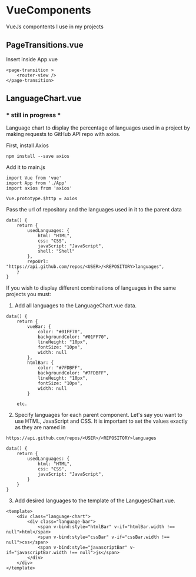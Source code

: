 # VueComponents
VueJs compontents I use in my projects

## PageTransitions.vue

Insert inside App.vue

```
<page-transition >
	<router-view />
</page-transition>
```

## LanguageChart.vue 
### * still in progress *
Language chart to display the percentage of languages used in a project by making requests to GitHub API repo with axios.

First, install Axios
```
npm install --save axios
```

Add it to main.js

```
import Vue from 'vue'
import App from './App'
import axios from 'axios'

Vue.prototype.$http = axios
```

Pass the url of repository and the languages used in it to the parent data 
```
data() {
	return {
		usedLanguages: {
			html: "HTML",
			css: "CSS",
			javaScript: "JavaScript",
			shell: "Shell"
		},	
		repoUrl: "https://api.github.com/repos/<USER>/<REPOSITORY>languages",
	}
}	
```

If you wish to  display  different combinations of languages in the same projects you must:

1) Add all languages to the LanguageChart.vue data.
```
data() {
	return {
		vueBar: {
			color: "#01FF70",
			backgroundColor: "#01FF70",
			lineHeight: "10px",
			fontSize: "10px",
			width: null
		},
		htmlBar: {
			color: "#7FDBFF",
			backgroundColor: "#7FDBFF",
			lineHeight: "10px",
			fontSize: "10px",
			width: null
		}
	
	etc.
```

2) Specify languages for each parent component. Let's say you want to use HTML, JavaScript and CSS.
It is important to set the values exactly as they are named in 

``` https://api.github.com/repos/<USER>/<REPOSITORY>languages ```

```
data() {
	return {
		usedLanguages: {
			html: "HTML",
			css: "CSS",
			javaScript: "JavaScript",
		}
	}
}	
```

3) Add desired languages to the template of the LangugesChart.vue.

```
<template>
	<div class="language-chart">
		<div class="language-bar">
			<span v-bind:style="htmlBar" v-if="htmlBar.width !== null">html</span>
			<span v-bind:style="cssBar" v-if="cssBar.width !== null">css</span>
			<span v-bind:style="javascriptBar" v-if="javascriptBar.width !== null">js</span>
		</div>
	</div>
</template>
```

